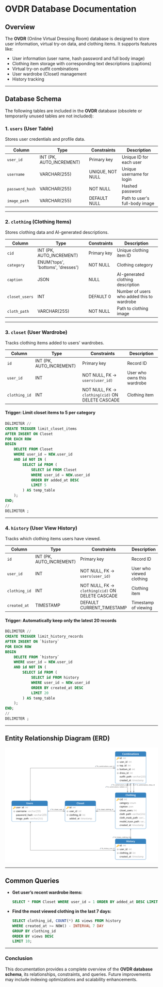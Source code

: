 # OVDR Database Documentation

## Overview
The **OVDR** (Online Virtual Dressing Room) database is designed to store user information, virtual try-on data, and clothing items. It supports features like:
- User information (user name, hash password and full body image)
- Clothing item storage with corresponding text descriptions (captions)
- Virtual try-on outfit combinations
- User wardrobe (Closet) management
- History tracking

---

## Database Schema
The following tables are included in the **OVDR** database (obsolete or temporarily unused tables are not included):

### **1. `users` (User Table)**
Stores user credentials and profile data.

| Column         | Type              | Constraints                      | Description                          |
|---------------|------------------|---------------------------------|--------------------------------------|
| `user_id`     | INT (PK, AUTO_INCREMENT) | Primary key | Unique ID for each user |
| `username`    | VARCHAR(255)      | UNIQUE, NOT NULL               | Unique username for login |
| `password_hash` | VARCHAR(255)     | NOT NULL                        | Hashed password |
| `image_path`  | VARCHAR(255)      | DEFAULT NULL                    | Path to user's full-body image |

---

### **2. `clothing` (Clothing Items)**
Stores clothing data and AI-generated descriptions.

| Column         | Type              | Constraints                      | Description |
|---------------|------------------|---------------------------------|-------------|
| `cid`        | INT (PK, AUTO_INCREMENT) | Primary key | Unique clothing item ID |
| `category`   | ENUM('tops', 'bottoms', 'dresses') | NOT NULL | Clothing category |
| `caption`    | JSON | NULL | AI-generated clothing description |
| `closet_users` | INT | DEFAULT 0 | Number of users who added this to wardrobe |
| `cloth_path` | VARCHAR(255) | NOT NULL | Path to clothing image |

---

### **3. `closet` (User Wardrobe)**
Tracks clothing items added to users' wardrobes.

| Column       | Type   | Constraints | Description |
|-------------|--------|-------------|-------------|
| `id`        | INT (PK, AUTO_INCREMENT) | Primary key | Record ID |
| `user_id`   | INT   | NOT NULL, FK → `users(user_id)` | User who owns this wardrobe |
| `clothing_id` | INT | NOT NULL, FK → `clothing(cid)` ON DELETE CASCADE | Clothing item |

#### **Trigger: Limit closet items to 5 per category**
```sql
DELIMITER //
CREATE TRIGGER limit_closet_items
AFTER INSERT ON Closet
FOR EACH ROW
BEGIN
    DELETE FROM Closet
    WHERE user_id = NEW.user_id
    AND id NOT IN (
        SELECT id FROM (
            SELECT id FROM Closet
            WHERE user_id = NEW.user_id
            ORDER BY added_at DESC
            LIMIT 5
        ) AS temp_table
    );
END;
//
DELIMITER ;
```

---

### **4. `history` (User View History)**
Tracks which clothing items users have viewed.

| Column       | Type   | Constraints | Description |
|-------------|--------|-------------|-------------|
| `id`        | INT (PK, AUTO_INCREMENT) | Primary key | Record ID |
| `user_id`   | INT   | NOT NULL, FK → `users(user_id)` | User who viewed clothing |
| `clothing_id` | INT | NOT NULL, FK → `clothing(cid)` ON DELETE CASCADE | Clothing item |
| `created_at` | TIMESTAMP | DEFAULT CURRENT_TIMESTAMP | Timestamp of viewing |

#### **Trigger: Automatically keep only the latest 20 records**
```sql
DELIMITER //
CREATE TRIGGER limit_history_records
AFTER INSERT ON `history`
FOR EACH ROW
BEGIN
    DELETE FROM `history`
    WHERE user_id = NEW.user_id
    AND id NOT IN (
        SELECT id FROM (
            SELECT id FROM history
            WHERE user_id = NEW.user_id
            ORDER BY created_at DESC
            LIMIT 20
        ) AS temp_table
    );
END;
//
DELIMITER ;
```

---

## **Entity Relationship Diagram (ERD)**
![ERD Diagram](ERD.png)

---

## **Common Queries**
- **Get user’s recent wardrobe items:**
  ```sql
  SELECT * FROM Closet WHERE user_id = 1 ORDER BY added_at DESC LIMIT 5;
  ```
- **Find the most viewed clothing in the last 7 days:**
  ```sql
  SELECT clothing_id, COUNT(*) AS views FROM history
  WHERE created_at >= NOW() - INTERVAL 7 DAY
  GROUP BY clothing_id
  ORDER BY views DESC
  LIMIT 10;
  ```

---

### **Conclusion**
This documentation provides a complete overview of the **OVDR database schema**, its relationships, constraints, and queries. Future improvements may include indexing optimizations and scalability enhancements.